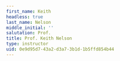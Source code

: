 ```yaml
---
first_name: Keith
headless: true
last_name: Nelson
middle_initial: ''
salutation: Prof.
title: Prof. Keith Nelson
type: instructor
uid: 0e9d95d7-43a2-d3a7-3b1d-1b5ffd854b44
---
```

